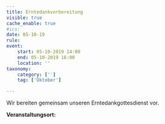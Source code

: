 ```yaml
---
title: Erntedankvorbereitung
visible: true
cache_enable: true
#ics: 
date: 05-10-19
rule: 
event:
	start: 05-10-2019 14:00
	end: 05-10-2019 16:00
	location: ''
taxonomy:
	category: ['']
	tag: ['Oktober']

---
```

Wir bereiten gemeinsam unseren Erntedankgottesdienst vor.


**Veranstaltungsort:** 

